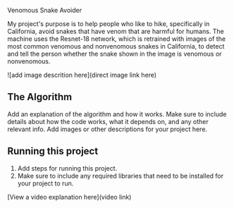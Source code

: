 Venomous Snake Avoider

My project's purpose is to help people who like to hike, specifically in California, avoid snakes that have venom that are harmful for humans. The machine uses the Resnet-18 network, which is retrained with images of the most common venomous and nonvenomous snakes in California, to detect and tell the person whether the snake shown in the image is venomous or nonvenomous. 

![add image descrition here](direct image link here)

## The Algorithm

Add an explanation of the algorithm and how it works. Make sure to include details about how the code works, what it depends on, and any other relevant info. Add images or other descriptions for your project here. 

## Running this project

1. Add steps for running this project.
2. Make sure to include any required libraries that need to be installed for your project to run.

[View a video explanation here](video link)
